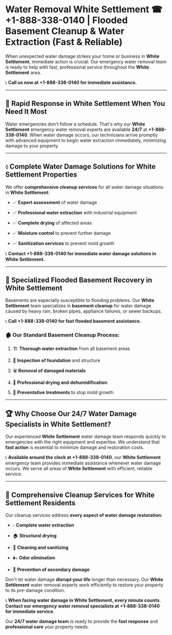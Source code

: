 # Water Removal White Settlement ☎ +1-888-338-0140 | Flooded Basement Cleanup & Water Extraction (Fast & Reliable)

When unexpected water damage strikes your home or business in **White Settlement**, immediate action is crucial. Our emergency water removal team is ready to help with fast, professional service throughout the **White Settlement** area. 

📞 **Call us now at +1-888-338-0140 for immediate assistance.**
---
## 🚀 Rapid Response in White Settlement When You Need It Most
Water emergencies don't follow a schedule. That's why our **White Settlement** emergency water removal experts are available **24/7** at **+1-888-338-0140**. When water damage occurs, our technicians arrive promptly with advanced equipment to begin water extraction immediately, minimizing damage to your property.
---
## 💧 Complete Water Damage Solutions for White Settlement Properties
We offer **comprehensive cleanup services** for all water damage situations in **White Settlement**:
- ✅ **Expert assessment** of water damage  
- ✅ **Professional water extraction** with industrial equipment  
- ✅ **Complete drying** of affected areas  
- ✅ **Moisture control** to prevent further damage  
- ✅ **Sanitization services** to prevent mold growth  
📞 **Contact +1-888-338-0140 for immediate water damage solutions in White Settlement.**
---
## 🌊 Specialized Flooded Basement Recovery in White Settlement
Basements are especially susceptible to flooding problems. Our **White Settlement** team specializes in **basement cleanup** for water damage caused by heavy rain, broken pipes, appliance failures, or sewer backups. 
📞 **Call +1-888-338-0140 for fast flooded basement assistance.**
### 🏚️ Our Standard Basement Cleanup Process:
1. 🏗️ **Thorough water extraction** from all basement areas  
2. 🔎 **Inspection of foundation** and structure  
3. 🗑️ **Removal of damaged materials**  
4. 💨 **Professional drying and dehumidification**  
5. 🚫 **Preventative treatments** to stop mold growth  
---
## 🏆 Why Choose Our 24/7 Water Damage Specialists in White Settlement?
Our experienced **White Settlement** water damage team responds quickly to emergencies with the right equipment and expertise. We understand that **fast action** is essential to minimize damage and restoration costs.
📞 **Available around the clock at +1-888-338-0140**, our **White Settlement** emergency team provides immediate assistance whenever water damage occurs. We serve all areas of **White Settlement** with efficient, reliable service.
---
## 🧹 Comprehensive Cleanup Services for White Settlement Residents
Our cleanup services address **every aspect of water damage restoration**:
- 💧 **Complete water extraction**  
- 🏠 **Structural drying**  
- 🧼 **Cleaning and sanitizing**  
- 🌬️ **Odor elimination**  
- 🚫 **Prevention of secondary damage**  
Don't let water damage **disrupt your life** longer than necessary. Our **White Settlement** water removal experts work efficiently to restore your property to its pre-damage condition.
📞 **When facing water damage in White Settlement, every minute counts. Contact our emergency water removal specialists at +1-888-338-0140 for immediate service.**
Our **24/7 water damage team** is ready to provide the **fast response** and **professional care** your property needs.
